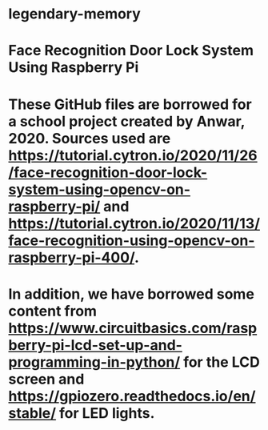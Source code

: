 # legendary-memory
# Face Recognition Door Lock System Using Raspberry Pi
# These GitHub files are borrowed for a school project created by Anwar, 2020. Sources used are https://tutorial.cytron.io/2020/11/26/face-recognition-door-lock-system-using-opencv-on-raspberry-pi/ and https://tutorial.cytron.io/2020/11/13/face-recognition-using-opencv-on-raspberry-pi-400/.
# In addition, we have borrowed some content from https://www.circuitbasics.com/raspberry-pi-lcd-set-up-and-programming-in-python/ for the LCD screen and https://gpiozero.readthedocs.io/en/stable/ for LED lights.

